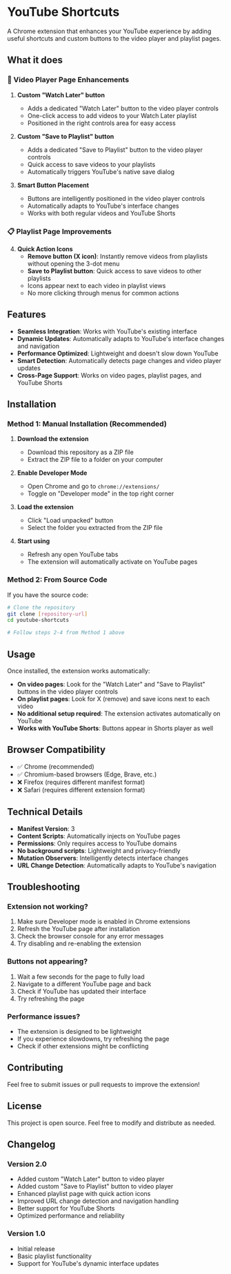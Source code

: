 # YouTube Shortcuts

A Chrome extension that enhances your YouTube experience by adding useful shortcuts and custom buttons to the video player and playlist pages.

## What it does

### 🎥 Video Player Page Enhancements

1. **Custom "Watch Later" button**
   - Adds a dedicated "Watch Later" button to the video player controls
   - One-click access to add videos to your Watch Later playlist
   - Positioned in the right controls area for easy access

2. **Custom "Save to Playlist" button**
   - Adds a dedicated "Save to Playlist" button to the video player controls
   - Quick access to save videos to your playlists
   - Automatically triggers YouTube's native save dialog

3. **Smart Button Placement**
   - Buttons are intelligently positioned in the video player controls
   - Automatically adapts to YouTube's interface changes
   - Works with both regular videos and YouTube Shorts

### 📋 Playlist Page Improvements

4. **Quick Action Icons**
   - **Remove button (X icon)**: Instantly remove videos from playlists without opening the 3-dot menu
   - **Save to Playlist button**: Quick access to save videos to other playlists
   - Icons appear next to each video in playlist views
   - No more clicking through menus for common actions

## Features

- **Seamless Integration**: Works with YouTube's existing interface
- **Dynamic Updates**: Automatically adapts to YouTube's interface changes and navigation
- **Performance Optimized**: Lightweight and doesn't slow down YouTube
- **Smart Detection**: Automatically detects page changes and video player updates
- **Cross-Page Support**: Works on video pages, playlist pages, and YouTube Shorts

## Installation

### Method 1: Manual Installation (Recommended)

1. **Download the extension**
   - Download this repository as a ZIP file
   - Extract the ZIP file to a folder on your computer

2. **Enable Developer Mode**
   - Open Chrome and go to `chrome://extensions/`
   - Toggle on "Developer mode" in the top right corner

3. **Load the extension**
   - Click "Load unpacked" button
   - Select the folder you extracted from the ZIP file

4. **Start using**
   - Refresh any open YouTube tabs
   - The extension will automatically activate on YouTube pages

### Method 2: From Source Code

If you have the source code:

```bash
# Clone the repository
git clone [repository-url]
cd youtube-shortcuts

# Follow steps 2-4 from Method 1 above
```

## Usage

Once installed, the extension works automatically:

- **On video pages**: Look for the "Watch Later" and "Save to Playlist" buttons in the video player controls
- **On playlist pages**: Look for X (remove) and save icons next to each video
- **No additional setup required**: The extension activates automatically on YouTube
- **Works with YouTube Shorts**: Buttons appear in Shorts player as well

## Browser Compatibility

- ✅ Chrome (recommended)
- ✅ Chromium-based browsers (Edge, Brave, etc.)
- ❌ Firefox (requires different manifest format)
- ❌ Safari (requires different extension format)

## Technical Details

- **Manifest Version**: 3
- **Content Scripts**: Automatically injects on YouTube pages
- **Permissions**: Only requires access to YouTube domains
- **No background scripts**: Lightweight and privacy-friendly
- **Mutation Observers**: Intelligently detects interface changes
- **URL Change Detection**: Automatically adapts to YouTube's navigation

## Troubleshooting

### Extension not working?
1. Make sure Developer mode is enabled in Chrome extensions
2. Refresh the YouTube page after installation
3. Check the browser console for any error messages
4. Try disabling and re-enabling the extension

### Buttons not appearing?
1. Wait a few seconds for the page to fully load
2. Navigate to a different YouTube page and back
3. Check if YouTube has updated their interface
4. Try refreshing the page

### Performance issues?
- The extension is designed to be lightweight
- If you experience slowdowns, try refreshing the page
- Check if other extensions might be conflicting

## Contributing

Feel free to submit issues or pull requests to improve the extension!

## License

This project is open source. Feel free to modify and distribute as needed.

## Changelog

### Version 2.0
- Added custom "Watch Later" button to video player
- Added custom "Save to Playlist" button to video player
- Enhanced playlist page with quick action icons
- Improved URL change detection and navigation handling
- Better support for YouTube Shorts
- Optimized performance and reliability

### Version 1.0
- Initial release
- Basic playlist functionality
- Support for YouTube's dynamic interface updates 